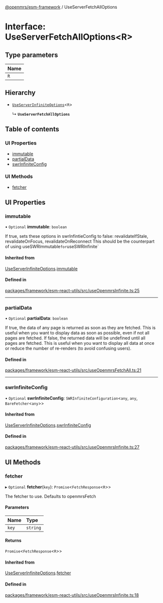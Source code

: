 [@openmrs/esm-framework](../API.md) / UseServerFetchAllOptions

# Interface: UseServerFetchAllOptions<R\>

## Type parameters

| Name |
| :------ |
| `R` |

## Hierarchy

- [`UseServerInfiniteOptions`](UseServerInfiniteOptions.md)<`R`\>

  ↳ **`UseServerFetchAllOptions`**

## Table of contents

### UI Properties

- [immutable](UseServerFetchAllOptions.md#immutable)
- [partialData](UseServerFetchAllOptions.md#partialdata)
- [swrInfiniteConfig](UseServerFetchAllOptions.md#swrinfiniteconfig)

### UI Methods

- [fetcher](UseServerFetchAllOptions.md#fetcher)

## UI Properties

### immutable

• `Optional` **immutable**: `boolean`

If true, sets these options in swrInfintieConfig to false:
revalidateIfStale, revalidateOnFocus, revalidateOnReconnect
This should be the counterpart of using useSWRImmutable` for `useSWRInfinite`

#### Inherited from

[UseServerInfiniteOptions](UseServerInfiniteOptions.md).[immutable](UseServerInfiniteOptions.md#immutable)

#### Defined in

[packages/framework/esm-react-utils/src/useOpenmrsInfinite.ts:25](https://github.com/openmrs/openmrs-esm-core/blob/main/packages/framework/esm-react-utils/src/useOpenmrsInfinite.ts#L25)

___

### partialData

• `Optional` **partialData**: `boolean`

If true, the data of any page is returned as soon as they are fetched.
This is useful when you want to display data as soon as possible, even if not all pages are fetched.
If false, the returned data will be undefined until all pages are fetched. This is useful when you want to
display all data at once or reduce the number of re-renders (to avoid confusing users).

#### Defined in

[packages/framework/esm-react-utils/src/useOpenmrsFetchAll.ts:21](https://github.com/openmrs/openmrs-esm-core/blob/main/packages/framework/esm-react-utils/src/useOpenmrsFetchAll.ts#L21)

___

### swrInfiniteConfig

• `Optional` **swrInfiniteConfig**: `SWRInfiniteConfiguration`<`any`, `any`, `BareFetcher`<`any`\>\>

#### Inherited from

[UseServerInfiniteOptions](UseServerInfiniteOptions.md).[swrInfiniteConfig](UseServerInfiniteOptions.md#swrinfiniteconfig)

#### Defined in

[packages/framework/esm-react-utils/src/useOpenmrsInfinite.ts:27](https://github.com/openmrs/openmrs-esm-core/blob/main/packages/framework/esm-react-utils/src/useOpenmrsInfinite.ts#L27)

## UI Methods

### fetcher

▸ `Optional` **fetcher**(`key`): `Promise`<`FetchResponse`<`R`\>\>

The fetcher to use. Defaults to openmrsFetch

#### Parameters

| Name | Type |
| :------ | :------ |
| `key` | `string` |

#### Returns

`Promise`<`FetchResponse`<`R`\>\>

#### Inherited from

[UseServerInfiniteOptions](UseServerInfiniteOptions.md).[fetcher](UseServerInfiniteOptions.md#fetcher)

#### Defined in

[packages/framework/esm-react-utils/src/useOpenmrsInfinite.ts:18](https://github.com/openmrs/openmrs-esm-core/blob/main/packages/framework/esm-react-utils/src/useOpenmrsInfinite.ts#L18)
